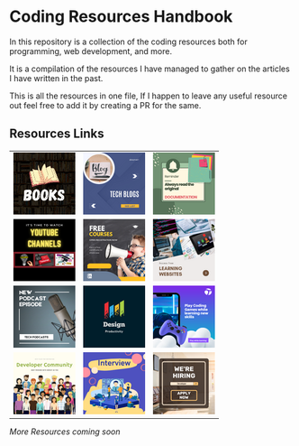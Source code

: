 # Coding Resources Handbook

In this repository is a collection of the coding resources both for programming, web development, and more.

It is a compilation of the resources I have managed to gather on the articles I have written in the past.

This is all the resources in one file, If I happen to leave any useful resource out feel free to add it by creating a PR for the same.

## **Resources Links**

|                                                                                       |                                                                                 |                                                                |
| ------------------------------------------------------------------------------------- | ------------------------------------------------------------------------------- | :------------------------------------------------------------- |
| <a href="./Resources/book.md" rel="free books">![Books](./coverpics/coverpic.gif)</a> | <a href="#" rel="tech blogs">![Blogs](./coverpics/blogs.png)</a>                | <a href="#" rel="docs">![Docs](./coverpics/docs.png)</a>       |
| <a href="#" rel="youtube">![YouTube](./coverpics/tube.png)</a>                        | <a href="#" rel="courses">![Course Guide](./coverpics/courses.png)</a>          | <a href="#" rel="sites">![Websites](./coverpics/sites.png)</a> |
| <a href="#" rel="podcast">![Podcast](./coverpics/podcast.png)</a>                     | <a href="#" rel="design and productivity">![Design](./coverpics/design.png)</a> | <a href="#" rel="Games">![Games](./coverpics/game.png)</a>     |
| <a href="#" rel="Dev Community">![Communities](./coverpics/community.png)</a>         | <a href="#" rel="Interview">![InterviewPrep](./coverpics/interview.png)</a>     | <a href="#" rel="Jobs">![Applyobs](./coverpics/jobs.png)</a>   |

_More Resources coming soon_

